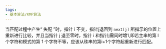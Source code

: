 ```yaml
---
tags: 
- 基本算法/KMP算法
---
```


当匹配过程中产生“ 失配 ”时，指针 i 不变，指针j退回到 `next[j]` 所指示的位置上重新进行比较，并且当指针 j 退至零时，指针 i 和指针j需同时增1,即若主串的第 l 个字符和模式的第 1 个字符不等，应该从珠串的第i+1个字符起重新进行匹配。

